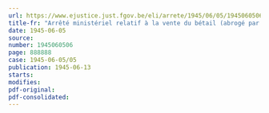 ```yaml
---
url: https://www.ejustice.just.fgov.be/eli/arrete/1945/06/05/1945060506/justel
title-fr: "Arrêté ministériel relatif à la vente du bétail (abrogé par AM 26-01-1948)"
date: 1945-06-05
source:
number: 1945060506
page: 888888
case: 1945-06-05/05
publication: 1945-06-13
starts:
modifies:
pdf-original:
pdf-consolidated:
---
```


